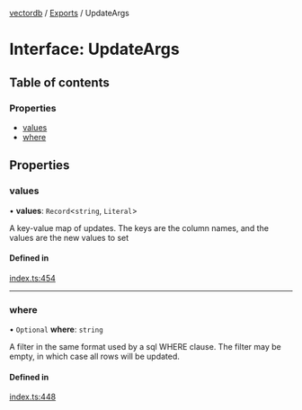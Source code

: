 [vectordb](../README.md) / [Exports](../modules.md) / UpdateArgs

# Interface: UpdateArgs

## Table of contents

### Properties

- [values](UpdateArgs.md#values)
- [where](UpdateArgs.md#where)

## Properties

### values

• **values**: `Record`\<`string`, `Literal`\>

A key-value map of updates. The keys are the column names, and the values are the
new values to set

#### Defined in

[index.ts:454](https://github.com/lancedb/lancedb/blob/c89d5e6/node/src/index.ts#L454)

___

### where

• `Optional` **where**: `string`

A filter in the same format used by a sql WHERE clause. The filter may be empty,
in which case all rows will be updated.

#### Defined in

[index.ts:448](https://github.com/lancedb/lancedb/blob/c89d5e6/node/src/index.ts#L448)
